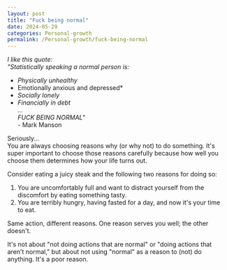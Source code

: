```yaml
---
layout: post
title: "Fuck being normal"
date: 2024-05-29
categories: Personal-growth
permalink: /Personal-growth/fuck-being-normal
---
```

*I like this quote:*  
*"Statistically speaking a normal person is:*
- *Physically unhealthy*
- Emotionally anxious and depressed*
- *Socially lonely*
- *Financially in debt*  
*...*  
*FUCK BEING NORMAL"*  
\- Mark Manson

Seriously...  
You are always choosing reasons why (or why not) to do something. It's super important to choose those reasons carefully because how well you choose them determines how your life turns out.

Consider eating a juicy steak and the following two reasons for doing so:

1. You are uncomfortably full and want to distract yourself from the discomfort by eating something tasty.
2. You are terribly hungry, having fasted for a day, and now it's your time to eat.

Same action, different reasons. One reason serves you well; the other doesn't.

It's not about "not doing actions that are normal" or "doing actions that aren't normal," but about not using "normal" as a reason to (not) do anything. It's a poor reason.